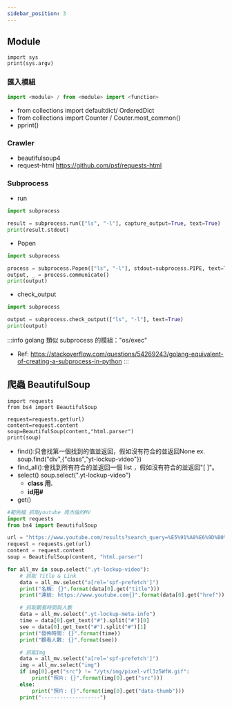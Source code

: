 ```yaml
---
sidebar_position: 3
---
```

## Module
```
import sys
print(sys.argv)
```

### 匯入模組
```python
import <module> / from <module> import <function>
```

- from collections import defaultdict/ OrderedDict
- from collections import Counter / Couter.most_common()
- pprint()

### Crawler
- beautifulsoup4
- request-html https://github.com/psf/requests-html

### Subprocess
- run

```python
import subprocess

result = subprocess.run(["ls", "-l"], capture_output=True, text=True)
print(result.stdout)
```
- Popen

```python
import subprocess

process = subprocess.Popen(["ls", "-l"], stdout=subprocess.PIPE, text=True)
output, _ = process.communicate()
print(output)
```
- check_output

```python
import subprocess

output = subprocess.check_output(["ls", "-l"], text=True)
print(output)
```

:::info
golang 類似 subprocess 的模組："os/exec"
- Ref: https://stackoverflow.com/questions/54269243/golang-equivalent-of-creating-a-subprocess-in-python
:::

## 爬蟲 BeautifulSoup
```=python
import requests
from bs4 import BeautifulSoup

request=requests.get(url)
content=request.content
soup=BeautifulSoup(content,"html.parser")
print(soup)
```

- find():只會找第一個找到的值並返回，假如沒有符合的並返回None
ex. soup.find("div",{"class","yt-lockup-video"})
- find_all():會找到所有符合的並返回一個 list ，假如沒有符合的並返回"[ ]"。
- select()
soup.select(".yt-lockup-video")
    - **class 用.** 
    - **id用#**
- get()

```python
#範例檔 抓取youtube 周杰倫的MV
import requests
from bs4 import BeautifulSoup

url = "https://www.youtube.com/results?search_query=%E5%91%A8%E6%9D%B0%E5%80%AB"
request = requests.get(url)
content = request.content
soup = BeautifulSoup(content, "html.parser")

for all_mv in soup.select(".yt-lockup-video"):
    # 抓取 Title & Link
    data = all_mv.select("a[rel='spf-prefetch']")
    print("名稱: {}".format(data[0].get("title")))
    print("連結: https://www.youtube.com{}".format(data[0].get("href")))

    # 抓取觀看時間與人數
    data = all_mv.select(".yt-lockup-meta-info")
    time = data[0].get_text("#").split("#")[0]
    see = data[0].get_text("#").split("#")[1]
    print("發佈時間: {}".format(time))
    print("觀看人數: {}".format(see))

    # 抓取Img
    data = all_mv.select("a[rel='spf-prefetch']")
    img = all_mv.select("img")
    if img[0].get("src") != "/yts/img/pixel-vfl3z5WfW.gif":
        print("照片: {}".format(img[0].get("src")))
    else:
        print("照片: {}".format(img[0].get("data-thumb")))
    print("-------------------")

```
